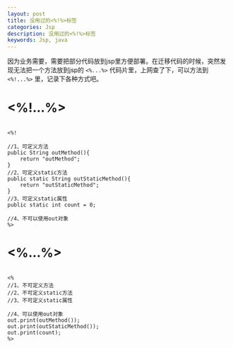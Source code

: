 ```yaml
---
layout: post
title: 没用过的<%!%>标签
categories: Jsp
description: 没用过的<%!%>标签
keywords: Jsp, java
---
```


因为业务需要，需要把部分代码放到jsp里方便部署。在迁移代码的时候，突然发现无法把一个方法放到jsp的 `<%...%>` 代码片里，上网查了下，可以方法到 `<%!...%>` 里，记录下各种方式吧。

# <%!...%>

```

<%!

//1、可定义方法
public String outMethod(){
	return "outMethod";	
}
//2、可定义static方法
public static String outStaticMethod(){
	return "outStaticMethod";
}
//3、可定义static属性
public static int count = 0;

//4、不可以使用out对象
%>

```

# <%...%>

```

<%
//1、不可定义方法
//2、不可定义static方法
//3、不可定义static属性

//4、可以使用out对象
out.print(outMethod());
out.print(outStaticMethod());
out.print(count);
%>

```